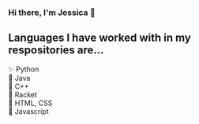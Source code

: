 <h3> Hi there, I'm Jessica 👋 </h3>
<h2> Languages I have worked with in my respositories are... </h2>
<p>
✨ Python <br>
🌈 Java <br>
🍂 C++ <br>
🌻 Racket <br>
🌲 HTML, CSS <br>
🍄 Javascript <br>
</p>
<!--
**jnoel01/jnoel01** is a ✨ _special_ ✨ repository because its `README.md` (this file) appears on your GitHub profile.


